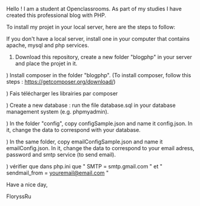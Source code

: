 Hello ! I am a student at Openclassrooms. As part of my studies I have created this professional blog with PHP.



To install my projet in your local server, here are the steps to follow:


If you don't have a local server, install one in your computer that contains apache, mysql and php services.

1) Download this repository, create a new folder "blogphp" in your server and place the projet in it.

) Install composer in the folder "blogphp". (To install composer, follow this steps : https://getcomposer.org/download/)

) Fais télécharger les librairies par composer

) Create a new database : run the file database.sql in your database management system (e.g. phpmyadmin).

) In the folder "config", copy configSample.json and name it config.json. In it, change the data to correspond with your database.

) In the same folder, copy emailConfigSample.json and name it emailConfig.json. In it, change the data to correspond to your email adress, password and smtp service (to send email).

) vérifier que dans php.ini que " SMTP = smtp.gmail.com " et " sendmail_from = youremail@email.com "



Have a nice day,

FloryssRu